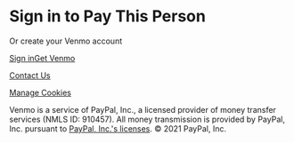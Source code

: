 # Sign in to Pay This Person

Or create your Venmo account

[Sign in](https://venmo.com/account/sign-in?next=%2Fu%2Fwhoisdsmith)[Get Venmo](/signup)

[Contact Us](https://help.venmo.com/hc/en-us/requests/new)

[Manage Cookies](https://www.paypal.com/myaccount/privacy/cookiePrefs?locale=en_US)

Venmo is a service of PayPal, Inc., a licensed provider of money transfer services (NMLS ID: 910457). All money transmission is provided by PayPal, Inc. pursuant to [PayPal, Inc.'s licenses](https://venmo.com/legal/us-licenses/). © 2021 PayPal, Inc.
